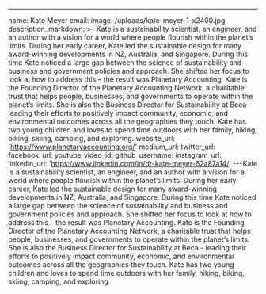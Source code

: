 ---
name: Kate Meyer
email:
image: /uploads/kate-meyer-1-x2400.jpg
description_markdown: >-
  Kate is a sustainability scientist, an engineer, and an author with a vision
  for a world where people flourish within the planet’s limits. During her early
  career, Kate led the sustainable design for many award-winning developments in
  NZ, Australia, and Singapore. During this time Kate noticed a large gap
  between the science of sustainability and business and government policies and
  approach. She shifted her focus to look at how to address this – the result
  was Planetary Accounting. Kate is the Founding Director of the Planetary
  Accounting Network, a charitable trust that helps people, businesses, and
  governments to operate within the planet’s limits. She is also the Business
  Director for Sustainability at Beca - leading their efforts to positively
  impact community, economic, and environmental outcomes across all the
  geographies they touch. Kate has two young children and loves to spend time
  outdoors with her family, hiking, biking, skiing, camping, and exploring.
website_url: 'https://www.planetaryaccounting.org/'
medium_url:
twitter_url:
facebook_url:
youtube_video_id:
github_username:
instagram_url:
linkedin_url: 'https://www.linkedin.com/in/dr-kate-meyer-62a87a14/'
---Kate is a sustainability scientist, an engineer, and an author with a vision for a world where people flourish within the planet’s limits. During her early career, Kate led the sustainable design for many award-winning developments in NZ, Australia, and Singapore. During this time Kate noticed a large gap between the science of sustainability and business and government policies and approach. She shifted her focus to look at how to address this – the result was Planetary Accounting. Kate is the Founding Director of the Planetary Accounting Network, a charitable trust that helps people, businesses, and governments to operate within the planet’s limits. She is also the Business Director for Sustainability at Beca - leading their efforts to positively impact community, economic, and environmental outcomes across all the geographies they touch. Kate has two young children and loves to spend time outdoors with her family, hiking, biking, skiing, camping, and exploring.
